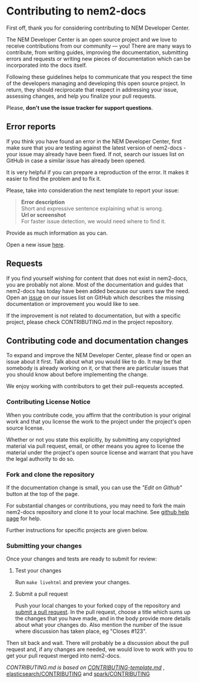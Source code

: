 # Contributing to nem2-docs

First off, thank you for considering contributing to NEM Developer Center. 

The NEM Developer Center is an open source project and we love to receive contributions from our community — you! 
There are many ways to contribute, from writing guides, improving the documentation, submitting errors and requests or
 writing new pieces of documentation which can be incorporated into the docs itself.

Following these guidelines helps to communicate that you respect the time of
the developers managing and developing this open source project. In return,
they should reciprocate that respect in addressing your issue, assessing changes,
and help you finalize your pull requests.

Please, **don't use the issue tracker for support questions**.

## Error reports

If you think you have found an error in the NEM Developer Center, first make sure that you
are testing against the latest version of nem2-docs - your issue may already
have been fixed. If not, search our issues list on GitHub in case a similar
issue has already been opened.

It is very helpful if you can prepare a reproduction of the error. It makes it easier to
find the problem and to fix it.

Please, take into consideration the next template to report your issue:

> **Error description**\
> Short and expressive sentence explaining what is wrong.\
> **Url or screenshot**\
> For faster issue detection, we would need where to find it.

Provide as much information as you can.

Open a new issue [here][github-issues].

## Requests

If you find yourself wishing for content that does not exist in nem2-docs, you are probably not alone. 
Most of the documentation and guides that nem2-docs has today have been added because our users saw the need. 
Open an [issue][github-issues] on our issues list on GitHub which describes the missing documentation or improvement 
you would like to see.

If the improvement is not related to documentation, but with a specific project, please check CONTRIBUTING.md in the 
project repository.

## Contributing code and documentation changes

To expand and improve the NEM Developer Center, please find or open an issue about it first. 
Talk about what you would like to do. It may be that somebody is already working on it, 
or that there are particular issues that you should know about before implementing the change.

We enjoy working with contributors to get their pull-requests accepted.

### Contributing License Notice

When you contribute code, you affirm that the contribution is your original work and that you license the work to the project under the project's open source license.

Whether or not you state this explicitly, by submitting any copyrighted material via pull request, email, or other means you agree to license the material under the project's open source license and warrant that you have the legal authority to do so.

### Fork and clone the repository

If the documentation change is small, you can use the *"Edit on Github"* button at the top of the page.

For substantial changes or contributions, you may need to fork the main nem2-docs repository and clone
it to your local machine. See [github help page](https://help.github.com/articles/fork-a-repo/) for help.

Further instructions for specific projects are given below.

### Submitting your changes

Once your changes and tests are ready to submit for review:

1. Test your changes

    Run `make livehtml` and preview your changes.

2. Submit a pull request

    Push your local changes to your forked copy of the repository and [submit a pull request](https://help.github.com/articles/about-pull-requests/). In the pull request, choose a title which sums up the changes that you have made, and in the body provide more details about what your changes do. Also mention the number of the issue where discussion has taken place, eg "Closes #123".

Then sit back and wait. There will probably be a discussion about the pull request and, if any changes are needed, we would love to work with you to get your pull request merged into nem2-docs.

*CONTRIBUTING.md is based on [CONTRIBUTING-template.md](https://github.com/nayafia/contributing-template/blob/master/CONTRIBUTING-template.md)* , [elasticsearch/CONTRIBUTING](https://github.com/elastic/elasticsearch/blob/master/CONTRIBUTING.md) and [spark/CONTRIBUTING](https://github.com/apache/spark/blob/master/CONTRIBUTING.md)

[pull-request]: https://help.github.com/articles/about-pull-requests/
[github-issues]: https://github.com/nemtech/nem2-docs/issues